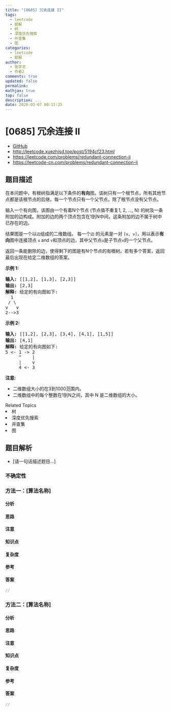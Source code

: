 ```yaml
---
title: "[0685] 冗余连接 II"
tags:
  - leetcode
  - 题解
  - 树
  - 深度优先搜索
  - 并查集
  - 图
categories:
  - leetcode
  - 题解
author:
  - 张学志
  - 作者2
comments: true
updated: false
permalink:
mathjax: true
top: false
description: ...
date: 2020-03-07 00:11:25
---
```



# [0685] 冗余连接 II
* [GitHub](https://github.com/algoboy101/LeetCodeCrowdsource/tree/master/_posts/QA/%5B0685%5D%20%E5%86%97%E4%BD%99%E8%BF%9E%E6%8E%A5%20II.md)
* http://leetcode.xuezhisd.top/post/5194cf23.html
* https://leetcode.com/problems/redundant-connection-ii
* https://leetcode-cn.com/problems/redundant-connection-ii


## 题目描述

<p>在本问题中，有根树指满足以下条件的<strong>有向</strong>图。该树只有一个根节点，所有其他节点都是该根节点的后继。每一个节点只有一个父节点，除了根节点没有父节点。</p>

<p>输入一个有向图，该图由一个有着N个节点 (节点值不重复1, 2, ..., N) 的树及一条附加的边构成。附加的边的两个顶点包含在1到N中间，这条附加的边不属于树中已存在的边。</p>

<p>结果图是一个以<code>边</code>组成的二维数组。 每一个<code>边</code> 的元素是一对 <code>[u, v]</code>，用以表示<strong>有向</strong>图中连接顶点 <code>u</code> and <code>v</code>和顶点的边，其中父节点<code>u</code>是子节点<code>v</code>的一个父节点。</p>

<p>返回一条能删除的边，使得剩下的图是有N个节点的有根树。若有多个答案，返回最后出现在给定二维数组的答案。</p>

<p><strong>示例&nbsp;1:</strong></p>

<pre>
<strong>输入:</strong> [[1,2], [1,3], [2,3]]
<strong>输出:</strong> [2,3]
<strong>解释:</strong> 给定的有向图如下:
  1
 / \
v   v
2--&gt;3
</pre>

<p><strong>示例 2:</strong></p>

<pre>
<strong>输入:</strong> [[1,2], [2,3], [3,4], [4,1], [1,5]]
<strong>输出:</strong> [4,1]
<strong>解释:</strong> 给定的有向图如下:
5 &lt;- 1 -&gt; 2
     ^    |
     |    v
     4 &lt;- 3
</pre>

<p><strong>注意:</strong></p>

<ul>
	<li>二维数组大小的在3到1000范围内。</li>
	<li>二维数组中的每个整数在1到N之间，其中 N 是二维数组的大小。</li>
</ul>
<div><div>Related Topics</div><div><li>树</li><li>深度优先搜索</li><li>并查集</li><li>图</li></div></div>


## 题目解析
* [请一句话描述题目...]

### 不确定性


### 方法一：[算法名称]

#### 分析

#### 思路

#### 注意

#### 知识点

#### 复杂度

#### 参考

#### 答案

```cpp
//
```


### 方法二：[算法名称]

#### 分析

#### 思路

#### 注意

#### 知识点

#### 复杂度

#### 参考

#### 答案

```cpp
//
```


